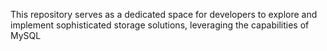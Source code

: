 This repository serves as a dedicated space for developers to explore and implement sophisticated storage solutions, leveraging the capabilities of MySQL
